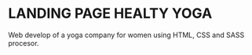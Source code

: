 # LANDING PAGE HEALTY YOGA

Web develop of a yoga company for women using HTML, CSS and SASS procesor.
